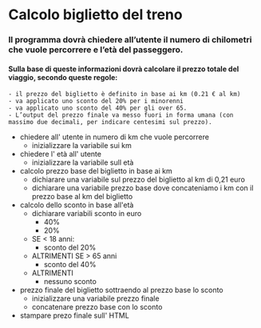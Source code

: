 # Calcolo biglietto del treno

### Il programma dovrà chiedere all’utente il numero di chilometri che vuole percorrere e l’età del passeggero.
    
#### Sulla base di queste informazioni dovrà calcolare il prezzo totale del viaggio, secondo queste regole:
    - il prezzo del biglietto è definito in base ai km (0.21 € al km)
    - va applicato uno sconto del 20% per i minorenni
    - va applicato uno sconto del 40% per gli over 65.
    - L’output del prezzo finale va messo fuori in forma umana (con massimo due decimali, per indicare centesimi sul prezzo).


- chiedere all' utente in numero di km che vuole percorrere
  - inizializzare la variabile sui km
- chiedere l' età all' utente
  - inizializzare la variabile sull età
- calcolo prezzo base del biglietto in base ai km
  - dichiarare una variabile sul prezzo del biglietto al km di 0,21 euro
  - dichiarare una variabile prezzo base dove concateniamo i km con il prezzo base al km del biglietto 
- calcolo dello sconto in base all'età
  - dichiarare variabili  sconto in euro
    - 40%
    - 20%
  - SE < 18 anni:
    - sconto del 20%
  - ALTRIMENTI SE > 65 anni
    - sconto del 40%
  - ALTRIMENTI
    - nessuno sconto 
- prezzo finale del biglietto sottraendo al prezzo base lo sconto
  - inizializzare una variabile prezzo finale
  - concatenare prezzo base con lo sconto 
- stampare prezo finale sull' HTML